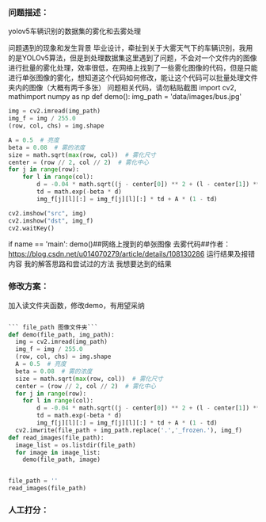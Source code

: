 ### 问题描述：
<p>yolov5车辆识别的数据集的雾化和去雾处理</p>
问题遇到的现象和发生背景
毕业设计，牵扯到关于大雾天气下的车辆识别，我用的是YOLOv5算法，但是到处理数据集这里遇到了问题，不会对一个文件内的图像进行批量的雾化处理，效率很低，在网络上找到了一些雾化图像的代码，但是只能进行单张图像的雾化，想知道这个代码如何修改，能让这个代码可以批量处理文件夹内的图像（大概有两千多张）
问题相关代码，请勿粘贴截图
import cv2, mathimport numpy as np
def demo():    img_path = 'data/images/bus.jpg'

```python
img = cv2.imread(img_path)
img_f = img / 255.0
(row, col, chs) = img.shape

A = 0.5  # 亮度
beta = 0.08  # 雾的浓度
size = math.sqrt(max(row, col))  # 雾化尺寸
center = (row // 2, col // 2)  # 雾化中心
for j in range(row):
    for l in range(col):
        d = -0.04 * math.sqrt((j - center[0]) ** 2 + (l - center[1]) ** 2) + size
        td = math.exp(-beta * d)
        img_f[j][l][:] = img_f[j][l][:] * td + A * (1 - td)

cv2.imshow("src", img)
cv2.imshow("dst", img_f)
cv2.waitKey()

```
if name == 'main':    demo()##网络上搜到的单张图像 去雾代码##作者：https://blog.csdn.net/u014070279/article/details/108130286
运行结果及报错内容
我的解答思路和尝试过的方法
我想要达到的结果 
### 修改方案：
加入读文件夹函数，修改demo，有用望采纳

```python

``` file_path 图像文件夹```
def demo(file_path, img_path):
  img = cv2.imread(img_path)
  img_f = img / 255.0
  (row, col, chs) = img.shape
  A = 0.5  # 亮度
  beta = 0.08  # 雾的浓度
  size = math.sqrt(max(row, col))  # 雾化尺寸
  center = (row // 2, col // 2)  # 雾化中心
  for j in range(row):
    for l in range(col):
        d = -0.04 * math.sqrt((j - center[0]) ** 2 + (l - center[1]) ** 2) + size
        td = math.exp(-beta * d)
        img_f[j][l][:] = img_f[j][l][:] * td + A * (1 - td)
  cv2.imwrite(file_path + img_path.replace('.','_frozen.'), img_f)
def read_images(file_path):
  image_list = os.listdir(file_path)
  for image in image_list:
    demo(file_path, image)


file_path = ''
read_images(file_path)

```

### 人工打分：
